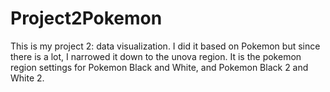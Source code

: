 # Project2Pokemon

This is my project 2: data visualization. I did it based on Pokemon but since there is a lot, I narrowed it down to the unova region. It is the pokemon region settings for Pokemon Black and White, and Pokemon Black 2 and White 2. 
